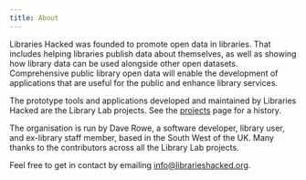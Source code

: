 ```yaml
---
title: About
---
```


Libraries Hacked was founded to promote open data in libraries. That includes helping libraries publish data about themselves, as well as showing how library data can be used alongside other open datasets. Comprehensive public library open data will enable the development of applications that are useful for the public and enhance library services.

The prototype tools and applications developed and maintained by Libraries Hacked are the Library Lab projects. See the [projects](/projects) page for a history.

The organisation is run by Dave Rowe, a software developer, library user, and ex-library staff member, based in the South West of the UK. Many thanks to the contributors across all the Library Lab projects.

Feel free to get in contact by emailing [info@librarieshacked.org](mailto:info@librarieshacked.org).

<script type='text/javascript' src='https://storage.ko-fi.com/cdn/widget/Widget_2.js'></script><script type='text/javascript'>kofiwidget2.init('Support Me on Ko-fi', '#ff5722', 'G2G23Y70N');kofiwidget2.draw();</script>

